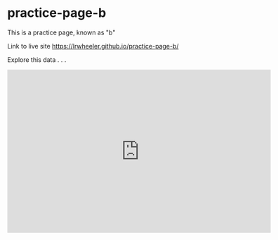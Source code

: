 # practice-page-b
This is a practice page, known as "b"

Link to live site https://lrwheeler.github.io/practice-page-b/

Explore this data . . . 
<iframe width="600" height="371" seamless frameborder="0" scrolling="no" src="https://docs.google.com/spreadsheets/d/1cVruHr9CwjBXEIW_6LZ6XBma8kS9RBHldFFAKMU95OA/pubchart?oid=1567614268&amp;format=interactive"></iframe>
